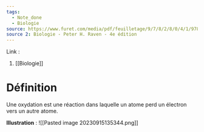```yaml
---
tags:
  - Note_done
  - Biologie
source: https://www.furet.com/media/pdf/feuilletage/9/7/8/2/8/0/4/1/9782804184582.pdf
source 2: Biologie - Peter H. Raven - 4e édition
---
```


Link : 
1. [[Biologie]]

# Définition
Une oxydation est une réaction dans laquelle un atome perd un électron vers un autre atome. 

**Illustration** :
![[Pasted image 20230915135344.png]]

